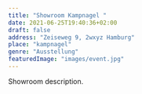 ```yaml
---
title: "Showroom Kampnagel "
date: 2021-06-25T19:40:36+02:00
draft: false
address: "Zeiseweg 9, 2wxyz Hamburg"
place: "kampnagel"
genre: "Ausstellung"
featuredImage: "images/event.jpg"
---
```


Showroom description.
